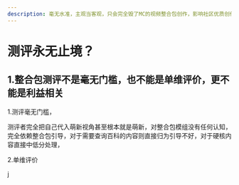 ```yaml
---
description: 毫无水准，主观当客观，只会完全毁了MC的视频整合包创作，影响社区优质创作的生态反馈
---
```


# 测评永无止境？

## 1.整合包测评不是毫无门槛，也不能是单维评价，更不能是利益相关

1.测评毫无门槛，

测评者完全把自己代入萌新视角甚至根本就是萌新，对整合包模组没有任何认知，完全依赖整合包引导，对于需要查询百科的内容则直接归为引导不好，对于硬核内容直接中低分处理，

2.单维评价

j



